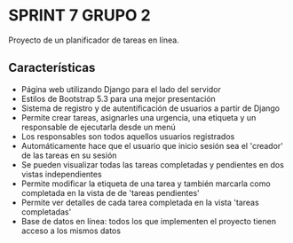 # SPRINT 7 GRUPO 2

Proyecto de un planificador de tareas en línea.

## Características

- Página web utilizando Django para el lado del servidor
- Estilos de Bootstrap 5.3 para una mejor presentación
- Sistema de registro y de autentificación de usuarios a partir de Django
- Permite crear tareas, asignarles una urgencia, una etiqueta y un responsable de ejecutarla desde un menú
- Los responsables son todos aquellos usuarios registrados
- Automáticamente hace que el usuario que inicio sesión sea el 'creador' de las tareas en su sesión
- Se pueden visualizar todas las tareas completadas y pendientes en dos vistas independientes
- Permite modificar la etiqueta de una tarea y también marcarla como completada en la vista de de 'tareas pendientes'
- Permite ver detalles de cada tarea completada en la vista 'tareas completadas'
- Base de datos en línea: todos los que implementen el proyecto tienen acceso a los mismos datos
